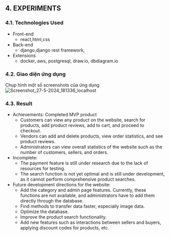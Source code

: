 ## 4. EXPERIMENTS

### 4.1. Technologies Used

- Front-end
    - react,html,css
- Back-end
    - django,django rest framework, 
- Extensions
    - docker, aws, postgresql, draw.io, dbdiagram.io

### 4.2. Giao diện ứng dụng

Chụp hình một số screenshots của ứng dụng
![Screenshot_27-5-2024_181336_localhost](https://github.com/FuuToru/23_Ecommerce/assets/104120017/40759fc1-2090-40ff-a579-7bb497beee61)


### 4.3. Result

- Achievements: Completed MVP product
    - Customers can view any product on the website, search for products, add product reviews, add to cart, and proceed to checkout.
    - Vendors can add and delete products, view order statistics, and see product reviews.
    - Administrators can view overall statistics of the website such as the number of customers, sellers, and orders.
- Incomplete:
    - The payment feature is still under research due to the lack of resources for testing.
    - The search function is not yet optimal and is still under development, as it cannot perform comprehensive product searches.
- Future development directions for the website:
    - Add the category and admin page features. Currently, these functions are not available, and administrators have to add them directly through the database.
    - Find methods to transfer data faster, especially image data.
    - Optimize the database.
    - Improve the product search functionality.
    - Add new features such as interactions between sellers and buyers, applying discount codes for products, etc.
